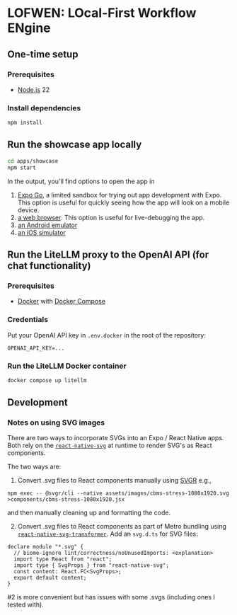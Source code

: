 # LOFWEN: LOcal-First Workflow ENgine

## One-time setup

### Prerequisites

* [Node.js](https://nodejs.org/) 22

### Install dependencies

   ```bash
   npm install
   ```

## Run the showcase app locally

   ```bash
   cd apps/showcase
   npm start
   ```

In the output, you'll find options to open the app in

1. [Expo Go](https://expo.dev/go), a limited sandbox for trying out app development with Expo. This option is useful for quickly seeing how the app will look on a mobile device.
1. [a web browser](http://localhost:8081). This option is useful for live-debugging the app.
1. [an Android emulator](https://docs.expo.dev/workflow/android-studio-emulator/)
1. [an iOS simulator](https://docs.expo.dev/workflow/ios-simulator/)

## Run the LiteLLM proxy to the OpenAI API (for chat functionality)

### Prerequisites

* [Docker](https://docs.docker.com/engine/) with [Docker Compose](https://docs.docker.com/compose/)

### Credentials

Put your OpenAI API key in `.env.docker` in the root of the repository:

   ```
   OPENAI_API_KEY=...
   ``` 

### Run the LiteLLM Docker container

   ```bash
   docker compose up litellm
   ```

## Development

### Notes on using SVG images

There are two ways to incorporate SVGs into an Expo / React Native apps. Both rely on the [`react-native-svg`](https://docs.expo.dev/versions/latest/sdk/svg/) at runtime to render SVG's as React components.

The two ways are:

1. Convert .svg files to React components manually using [SVGR](https://github.com/gregberge/svgr?tab=readme-ov-file) e.g.,

```
npm exec -- @svgr/cli --native assets/images/cbms-stress-1080x1920.svg >components/cbms-stress-1080x1920.jsx
```

and then manually cleaning up and formatting the code.

2. Convert .svg files to React components as part of Metro bundling using [`react-native-svg-transformer`](https://github.com/kristerkari/react-native-svg-transformer). Add an `svg.d.ts` for SVG files:

```
declare module "*.svg" {
  // biome-ignore lint/correctness/noUnusedImports: <explanation>
  import type React from "react";
  import type { SvgProps } from "react-native-svg";
  const content: React.FC<SvgProps>;
  export default content;
}
```

#2 is more convenient but has issues with some .svgs (including ones I tested with).
